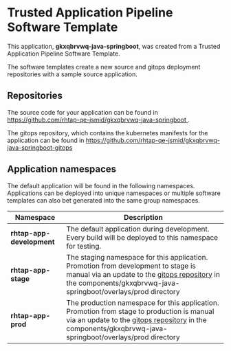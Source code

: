 # Trusted Application Pipeline Software Template

This application, **gkxqbrvwq-java-springboot**, was created from a Trusted Application Pipeline Software Template.

The software templates create a new source and gitops deployment repositories with a sample source application. 

## Repositories

The source code for your application can be found in [https://github.com/rhtap-qe-jsmid/gkxqbrvwq-java-springboot ](https://github.com/rhtap-qe-jsmid/gkxqbrvwq-java-springboot ).
 
The gitops repository, which contains the kubernetes manifests for the application can be found in 
[https://github.com/rhtap-qe-jsmid/gkxqbrvwq-java-springboot-gitops ](https://github.com/rhtap-qe-jsmid/gkxqbrvwq-java-springboot-gitops ) 

## Application namespaces 

The default application will be found in the following namespaces. Applications can be deployed into unique namespaces or multiple software templates can also bet generated into the same group namespaces.  

|  Namespace   |  Description   |  
| -------- | -------- |   
| **rhtap-app-development** | The default application during development. Every build will be deployed to this namespace for testing. | 
| **rhtap-app-stage** | The staging namespace for this application. Promotion from development to stage is manual via an update to the [gitops repository](https://github.com/rhtap-qe-jsmid/gkxqbrvwq-java-springboot-gitops ) in the components/gkxqbrvwq-java-springboot/overlays/prod directory |  
| **rhtap-app-prod** | The production namespace for this application. Promotion from stage to production is manual via an update to the [gitops repository](https://github.com/rhtap-qe-jsmid/gkxqbrvwq-java-springboot-gitops ) in the components/gkxqbrvwq-java-springboot/overlays/prod directory | 